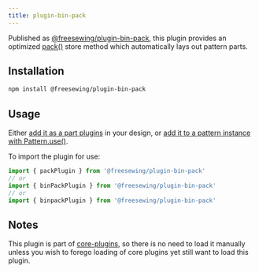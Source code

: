 ```yaml
---
title: plugin-bin-pack
---
```


Published as [@freesewing/plugin-bin-pack][1], this plugin provides
an optimized [pack()](/reference/store-methods/pack) store method which
automatically lays out pattern parts.

## Installation

```sh
npm install @freesewing/plugin-bin-pack
```

## Usage

Either [add it as a part plugins](/reference/api/part/config/plugins) in your
design, or [add it to a pattern instance with
Pattern.use()](/reference/api/pattern/use).

To import the plugin for use:
```js
import { packPlugin } from '@freesewing/plugin-bin-pack'
// or
import { binPackPlugin } from '@freesewing/plugin-bin-pack'
// or
import { binpackPlugin } from '@freesewing/plugin-bin-pack'
```

## Notes

This plugin is part of [core-plugins](/reference/plugins/core),
so there is no need to load it manually unless you wish to forego
loading of core plugins yet still want to load this plugin.

[1]: https://www.npmjs.com/package/@freesewing/plugin-bin-pack
